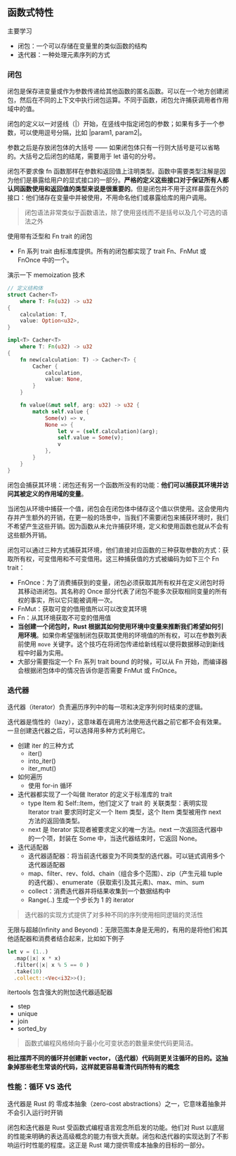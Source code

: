## 函数式特性
主要学习
* 闭包：一个可以存储在变量里的类似函数的结构
* 迭代器：一种处理元素序列的方式

### 闭包
闭包是保存进变量或作为参数传递给其他函数的匿名函数。可以在一个地方创建闭包，然后在不同的上下文中执行闭包运算。不同于函数，闭包允许捕获调用者作用域中的值。

闭包的定义以一对竖线（|）开始，在竖线中指定闭包的参数；如果有多于一个参数，可以使用逗号分隔，比如 |param1, param2|。

参数之后是存放闭包体的大括号 —— 如果闭包体只有一行则大括号是可以省略的。大括号之后闭包的结尾，需要用于 let 语句的分号。

闭包不要求像 fn 函数那样在参数和返回值上注明类型。函数中需要类型注解是因为他们是暴露给用户的显式接口的一部分。**严格的定义这些接口对于保证所有人都认同函数使用和返回值的类型来说是很重要的**。但是闭包并不用于这样暴露在外的接口：他们储存在变量中并被使用，不用命名他们或暴露给库的用户调用。

> 闭包语法非常类似于函数语法，除了使用竖线而不是括号以及几个可选的语法之外

使用带有泛型和 Fn trait 的闭包
* Fn 系列 trait 由标准库提供。所有的闭包都实现了 trait Fn、FnMut 或 FnOnce 中的一个。

演示一下 memoization 技术
```rust
// 定义结构体
struct Cacher<T>
    where T: Fn(u32) -> u32
{
    calculation: T,
    value: Option<u32>,
}

impl<T> Cacher<T>
    where T: Fn(u32) -> u32
{
    fn new(calculation: T) -> Cacher<T> {
        Cacher {
            calculation,
            value: None,
        }
    }

    fn value(&mut self, arg: u32) -> u32 {
        match self.value {
            Some(v) => v,
            None => {
                let v = (self.calculation)(arg);
                self.value = Some(v);
                v
            },
        }
    }
}
```

闭包会捕获其环境：闭包还有另一个函数所没有的功能：**他们可以捕获其环境并访问其被定义的作用域的变量**。

当闭包从环境中捕获一个值，闭包会在闭包体中储存这个值以供使用。这会使用内存并产生额外的开销，在更一般的场景中，当我们不需要闭包来捕获环境时，我们不希望产生这些开销。因为函数从未允许捕获环境，定义和使用函数也就从不会有这些额外开销。

闭包可以通过三种方式捕获其环境，他们直接对应函数的三种获取参数的方式：获取所有权，可变借用和不可变借用。这三种捕获值的方式被编码为如下三个 Fn trait：
* FnOnce：为了消费捕获到的变量，闭包必须获取其所有权并在定义闭包时将其移动进闭包。其名称的 Once 部分代表了闭包不能多次获取相同变量的所有权的事实，所以它只能被调用一次。
* FnMut：获取可变的借用值所以可以改变其环境
* Fn：从其环境获取不可变的借用值
* **当创建一个闭包时，Rust 根据其如何使用环境中变量来推断我们希望如何引用环境**。如果你希望强制闭包获取其使用的环境值的所有权，可以在参数列表前使用 `move` 关键字。这个技巧在将闭包传递给新线程以便将数据移动到新线程中时最为实用。
* 大部分需要指定一个 Fn 系列 trait bound 的时候，可以从 Fn 开始，而编译器会根据闭包体中的情况告诉你是否需要 FnMut 或 FnOnce。

### 迭代器
迭代器（iterator）负责遍历序列中的每一项和决定序列何时结束的逻辑。

迭代器是惰性的（lazy），这意味着在调用方法使用迭代器之前它都不会有效果。一旦创建迭代器之后，可以选择用多种方式利用它。
* 创建 iter 的三种方式
  * iter()
  * into_iter()
  * iter_mut()
* 如何遍历
  * 使用 for-in 循环
* 迭代器都实现了一个叫做 Iterator 的定义于标准库的 trait
  * type Item 和 Self::Item，他们定义了 trait 的 关联类型：表明实现 Iterator trait 要求同时定义一个 Item 类型，这个 Item 类型被用作 next 方法的返回值类型。
  * next 是 Iterator 实现者被要求定义的唯一方法。next 一次返回迭代器中的一个项，封装在 Some 中，当迭代器结束时，它返回 None。
* 迭代适配器
  * 迭代器适配器：将当前迭代器变为不同类型的迭代器。可以链式调用多个迭代器适配器
  * map、filter、rev、fold、chain（组合多个范围）、zip（产生元祖 tuple 的迭代器）、enumerate（获取索引及其元素)、max、min、sum
  * collect：消费迭代器并将结果收集到一个数据结构中
  * Range(..) 生成一个步长为 1 的 iterator

> 迭代器的实现方式提供了对多种不同的序列使用相同逻辑的灵活性

无限与超越(Infinity and Beyond)：无限范围本身是无用的，有用的是将他们和其他适配器和消费者结合起来，比如如下例子
```rust
let v = (1..)
  .map(|x| x * x)
  .filter(|x| x % 5 == 0 )
  .take(10)
  .collect::<Vec<i32>>();
```

itertools 包含强大的附加迭代器适配器
* step
* unique
* join
* sorted_by

> 函数式编程风格倾向于最小化可变状态的数量来使代码更简洁。

**相比摆弄不同的循环并创建新 vector，（迭代器）代码则更关注循环的目的。这抽象掉那些老生常谈的代码，这样就更容易看清代码所特有的概念**

### 性能：循环 VS 迭代
迭代器是 Rust 的 零成本抽象（zero-cost abstractions）之一，它意味着抽象并不会引入运行时开销

闭包和迭代器是 Rust 受函数式编程语言观念所启发的功能。他们对 Rust 以底层的性能来明确的表达高级概念的能力有很大贡献。闭包和迭代器的实现达到了不影响运行时性能的程度。这正是 Rust 竭力提供零成本抽象的目标的一部分。